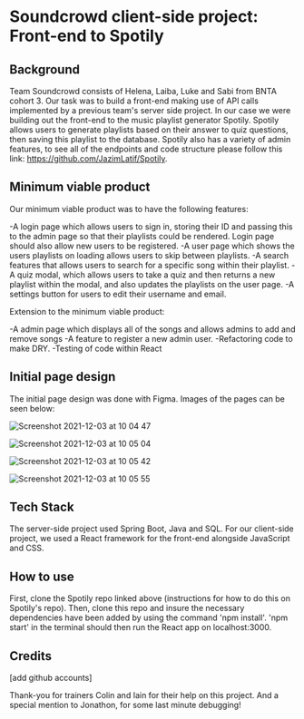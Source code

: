 # Soundcrowd client-side project: Front-end to Spotily

## Background

Team Soundcrowd consists of Helena, Laiba, Luke and Sabi from BNTA cohort 3. Our task was to build a front-end making use of API calls implemented by a previous team's server side project. In our case we were building out the front-end to the music playlist generator Spotily. Spotily allows users to generate playlists based on their answer to quiz questions, then saving this playlist to the database. Spotily also has a variety of admin features, to see all of the endpoints and code structure please follow this link: https://github.com/JazimLatif/Spotily.

## Minimum viable product

Our minimum viable product was to have the following features:

-A login page which allows users to sign in, storing their ID and passing this to the admin page so that their playlists could be rendered. Login page should also allow new users to be registered.
-A user page which shows the users playlists on loading allows users to skip between playlists.
-A search features that allows users to search for a specific song within their playlist.
-A quiz modal, which allows users to take a quiz and then returns a new playlist within the modal, and also updates the playlists on the user page.
-A settings button for users to edit their username and email.


Extension to the minimum viable product:

-A admin page which displays all of the songs and allows admins to add and remove songs
-A feature to register a new admin user.
-Refactoring code to make DRY.
-Testing of code within React

## Initial page design

The initial page design was done with Figma. Images of the pages can be seen below:

![Screenshot 2021-12-03 at 10 04 47](https://user-images.githubusercontent.com/83702748/144584578-820c768a-3084-4d89-ba91-c5c95994d20f.png)


![Screenshot 2021-12-03 at 10 05 04](https://user-images.githubusercontent.com/83702748/144584630-7c47701c-b1bc-4286-aa19-a8dc82107819.png)


![Screenshot 2021-12-03 at 10 05 42](https://user-images.githubusercontent.com/83702748/144584658-8b32fe8a-d586-48e5-80e7-9b2d8036c679.png)


![Screenshot 2021-12-03 at 10 05 55](https://user-images.githubusercontent.com/83702748/144584686-2ccc95bf-815b-44be-8eda-4c269b54c98a.png)


## Tech Stack

The server-side project used Spring Boot, Java and SQL. For our client-side project, we used a React framework for the front-end alongside JavaScript and CSS. 

## How to use

First, clone the Spotily repo linked above (instructions for how to do this on Spotily's repo). Then, clone this repo and insure the necessary dependencies have been added by using the command 'npm install'. 'npm start' in the terminal should then run the React app on localhost:3000.


## Credits

[add github accounts]

Thank-you for trainers Colin and Iain for their help on this project. And a special mention to Jonathon, for some last minute debugging!

